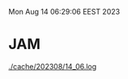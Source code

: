 Mon Aug 14 06:29:06 EEST 2023
# JAM
<a href='./cache/202308/14_06.log'>./cache/202308/14_06.log</a>
